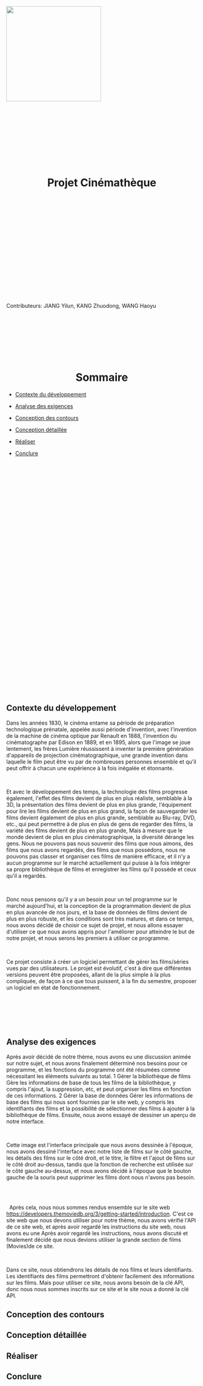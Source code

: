 <img src="https://raw.githubusercontent.com/Marshellson/Cinematheque/012237b44f73f83f6dd1a0b8080fd51150b10f6d/rapport_image/15232.svg" width="250px" />
&nbsp;

&nbsp;

&nbsp;

&nbsp;

&nbsp;

&nbsp;






# <center>Projet Cinémathèque</center>
&nbsp;

&nbsp;

&nbsp;

&nbsp;

&nbsp;

&nbsp;

&nbsp;

&nbsp;

&nbsp;

Contributeurs: JIANG Yilun, KANG Zhuodong, WANG Haoyu

&nbsp;

&nbsp;

&nbsp;

&nbsp;







# <center>Sommaire</center>

* [Contexte du développement](#Contexte-du-développement)
  &nbsp;

* [Analyse des exigences](#Analyse-des-exigences)
  &nbsp;

* [Conception des contours](#Conception-des-contours)
  &nbsp;

* [Conception détaillée](#Conception-détaillée)
  &nbsp;

* [Réaliser](#Réaliser)
  &nbsp;

* [Conclure](#Conclure)
  &nbsp;

&nbsp;
&nbsp;

&nbsp;

&nbsp;

&nbsp;

&nbsp;

&nbsp;

&nbsp;

&nbsp;

&nbsp;

&nbsp;

&nbsp;

&nbsp;

&nbsp;

&nbsp;

&nbsp;

&nbsp;

&nbsp;

&nbsp;

&nbsp;

&nbsp;

## Contexte du développement
Dans les années 1830, le cinéma entame sa période de préparation technologique prénatale, appelée aussi période d'invention, avec l'invention de la machine de cinéma optique par Renault en 1888, l'invention du cinématographe par Edison en 1889, et en 1895, alors que l'image se joue lentement, les frères Lumière réussissent à inventer la première génération d'appareils de projection cinématographique, une grande invention dans laquelle le film peut être vu par de nombreuses personnes ensemble et qu'il peut offrir à chacun une expérience à la fois inégalée et étonnante.
&nbsp;

&nbsp;

Et avec le développement des temps, la technologie des films progresse également, l'effet des films devient de plus en plus réaliste, semblable à la 3D, la présentation des films devient de plus en plus grande, l'équipement pour lire les films devient de plus en plus grand, la façon de sauvegarder les films devient également de plus en plus grande, semblable au Blu-ray, DVD, etc., qui peut permettre à de plus en plus de gens de regarder des films, la variété des films devient de plus en plus grande,  Mais à mesure que le monde devient de plus en plus cinématographique, la diversité dérange les gens.
Nous ne pouvons pas nous souvenir des films que nous aimons, des films que nous avons regardés, des films que nous possédons, nous ne pouvons pas classer et organiser ces films de manière efficace, et il n'y a aucun programme sur le marché actuellement qui puisse à la fois intégrer sa propre bibliothèque de films et enregistrer les films qu'il possède et ceux qu'il a regardés.
&nbsp;

&nbsp;

Donc nous pensons qu'il y a un besoin pour un tel programme sur le marché aujourd'hui, et la conception de la programmation devient de plus en plus avancée de nos jours, et la base de données de films devient de plus en plus robuste, et les conditions sont très matures, et dans ce temps, nous avons décidé de choisir ce sujet de projet, et nous allons essayer d'utiliser ce que nous avons appris pour l'améliorer pour atteindre le but de notre projet, et nous serons les premiers à utiliser ce programme.
&nbsp;

&nbsp;

Ce projet consiste à créer un logiciel permettant de gérer les films/séries vues par des utilisateurs. Le projet est évolutif, c'est à dire que différentes versions peuvent être proposées, allant de la plus simple à la plus compliquée, de façon à ce que tous puissent, à la fin du semestre, proposer un logiciel en état de fonctionnement.
&nbsp;

&nbsp;

&nbsp;

&nbsp;




## Analyse des exigences
Après avoir décidé de notre thème, nous avons eu une discussion animée sur notre sujet, et nous avons finalement déterminé nos besoins pour ce programme, et les fonctions du programme ont été résumées comme nécessitant les éléments suivants au total.
1 Gérer la bibliothèque de films
Gère les informations de base de tous les films de la bibliothèque, y compris l'ajout, la suppression, etc, et peut organiser les films en fonction de ces informations.
2 Gérer la base de données
Gérer les informations de base des films qui nous sont fournies par le site web, y compris les identifiants des films et la possibilité de sélectionner des films à ajouter à la bibliothèque de films.
Ensuite, nous avons essayé de dessiner un aperçu de notre interface.
&nbsp;

&nbsp;

Cette image est l'interface principale que nous avons dessinée à l'époque, nous avons dessiné l'interface avec notre liste de films sur le côté gauche, les détails des films sur le côté droit, et le titre, le filtre et l'ajout de films sur le côté droit au-dessus, tandis que la fonction de recherche est utilisée sur le côté gauche au-dessus, et nous avons décidé à l'époque que le bouton gauche de la souris peut supprimer les films dont nous n'avons pas besoin.
&nbsp;

&nbsp;

&nbsp;
Après cela, nous nous sommes rendus ensemble sur le site web https://developers.themoviedb.org/3/getting-started/introduction. C'est ce site web que nous devons utiliser pour notre thème, nous avons vérifié l'API de ce site web, et après avoir regardé les instructions du site web, nous avons eu une Après avoir regardé les instructions, nous avons discuté et finalement décidé que nous devions utiliser la grande section de films (Movies)de ce site.
&nbsp;

&nbsp;

Dans ce site, nous obtiendrons les détails de nos films et leurs identifiants. Les identifiants des films permettront d'obtenir facilement des informations sur les films. Mais pour utiliser ce site, nous avons besoin de la clé API, donc nous nous sommes inscrits sur ce site et le site nous a donné la clé API.
## Conception des contours
## Conception détaillée
## Réaliser
## Conclure